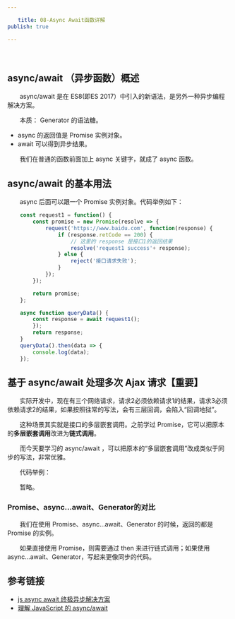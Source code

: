 ```yaml
---

　　title: 08-Async Await函数详解
publish: true

---
```


　　<ArticleTopAd></ArticleTopAd>

## async/await （异步函数）概述

　　async/await 是在 ES8(即ES 2017）中引入的新语法，是另外一种异步编程解决方案。

　　本质： Generator 的语法糖。

- async 的返回值是 Promise 实例对象。
- await 可以得到异步结果。

　　我们在普通的函数前面加上 async 关键字，就成了 async 函数。

## async/await 的基本用法

　　async 后面可以跟一个 Promise 实例对象。代码举例如下：

```javascript
    const request1 = function() {
        const promise = new Promise(resolve => {
            request('https://www.baidu.com', function(response) {
                if (response.retCode == 200) {
                    // 这里的 response 是接口1的返回结果
                    resolve('request1 success'+ response);
                } else {
                    reject('接口请求失败');
                }
            });
        });

        return promise;
    };

    async function queryData() {
        const response = await request1();
        });
        return response;
    }
    queryData().then(data => {
        console.log(data);
    });

```

## 基于 async/await 处理多次 Ajax 请求【重要】

　　实际开发中，现在有三个网络请求，请求2必须依赖请求1的结果，请求3必须依赖请求2的结果，如果按照往常的写法，会有三层回调，会陷入“回调地狱”。

　　这种场景其实就是接口的多层嵌套调用。之前学过 Promise，它可以把原本的**多层嵌套调用**改进为**链式调用**。

　　而今天要学习的 async/await ，可以把原本的“多层嵌套调用”改成类似于同步的写法，非常优雅。

　　代码举例：

　　暂略。

### Promise、async...await、Generator的对比

　　我们在使用 Promise、async...await、Generator 的时候，返回的都是 Promise 的实例。

　　如果直接使用 Promise，则需要通过 then 来进行链式调用；如果使用 async...await、Generator，写起来更像同步的代码。

## 参考链接

- [js async await 终极异步解决方案](https://www.cnblogs.com/CandyManPing/p/9384104.html)
- [理解 JavaScript 的 async/await](https://segmentfault.com/a/1190000007535316)
